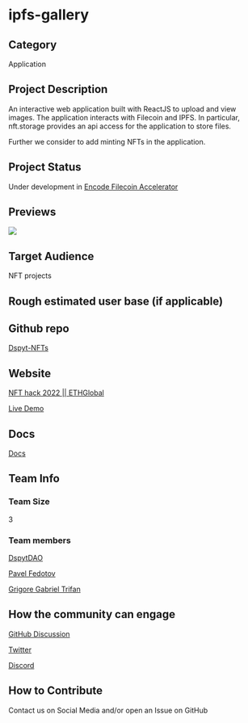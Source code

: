 # ipfs-gallery

## Category

Application

## Project Description

An interactive web application built with ReactJS to upload and view images. The application interacts with Filecoin and IPFS. In particular, nft.storage provides an api access for the application to store files.

Further we consider to add minting NFTs in the application.

## Project Status

Under development in [Encode Filecoin Accelerator](https://medium.com/encode-club/announcing-the-encode-filecoin-accelerator-c55f09264e8c)

## Previews
![](https://github.com/dspytdao/Dspyt-NFTs/blob/main/assets/image1.jpg)

## Target Audience

NFT projects

## Rough estimated user base (if applicable)
<!--How many users do you have right now?-->

## Github repo

[Dspyt-NFTs](https://github.com/dspytdao/Dspyt-NFTs)

## Website

[NFT hack 2022 || ETHGlobal](https://showcase.ethglobal.com/nfthack2022/dspyt-nfts)

[Live Demo](https://file-coin-mint.vercel.app/)


## Docs

[Docs](https://github.com/dspytdao/Dspyt-NFTs/blob/main/dspyt/README.md)

## Team Info


### Team Size  
3
### Team members  

[DspytDAO](https://twitter.com/DspytDAO)

[Pavel Fedotov](https://github.com/Pfed-prog)

[Grigore Gabriel Trifan](https://github.com/TheSlayer-666)

## How the community can engage

[GitHub Discussion](https://github.com/filecoin-project/community/discussions/466)

[Twitter](https://twitter.com/DspytDAO)

[Discord](https://discord.gg/peRHyNZrss)

## How to Contribute

Contact us on Social Media and/or open an Issue on GitHub